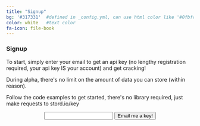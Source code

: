 ```yaml
---
title: "Signup"
bg: '#317331'  #defined in _config.yml, can use html color like '#0fbfcf'
color: white   #text color
fa-icon: file-book
---
```

### Signup

To start, simply enter your email to get an api key (no lengthy registration required, your api key IS your account) and get cracking!

During alpha, there's no limit on the amount of data you can store (within reason).

Follow the code examples to get started, there's no library required, just make requests to stord.io/key

<center>
<form action="http://stord.io/signup" method="post">
<input type="text" name="email">
<button class="btn btn-lg btn-default" type="submit">Email me a key!</button>
</form>
</center>



